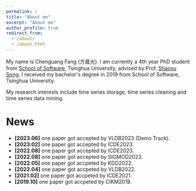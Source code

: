 ```yaml
---
permalink: /
title: "About me"
excerpt: "About me"
author_profile: true
redirect_from: 
  - /about/
  - /about.html
---
```


My name is Chenguang Fang (方晨光). I am currently a 4th year PhD student from [School of Software](https://www.thss.tsinghua.edu.cn/), Tsinghua University, advised by Prof. [Shaoxu Song](https://sxsong.github.io/).  I received my bachelor's degree in 2019 from School of Software, Tsinghua University. 

My research interests include time series storage, time series cleaning and time series data mining.

News
======
+ **[2023.06]** one paper got accepted by VLDB2023 (Demo Track).
+ **[2023.02]** one paper got accepted by ICDE2023.
+ **[2022.08]** one paper got accepted by ICDE2023.
+ **[2022.08]** one paper got accepted by SIGMOD2023.
+ **[2022.05]** one paper got accpeted by KDD2022.
+ **[2022.04]** one paper got accpeted by VLDB2022.
+ **[2021.02]** one paper got accpeted by ICDE2021.
+ **[2019.10]** one paper got accpeted by CIKM2019.

